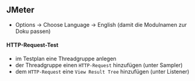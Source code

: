 ## JMeter

- Options -> Choose Language -> English (damit die Modulnamen zur Doku passen)

#### HTTP-Request-Test
- im Testplan eine Threadgruppe anlegen
- der Threadgruppe einen `HTTP-Request` hinzufügen (unter Sampler)
- dem `HTTP-Request` eine `View Result Tree` hinzufügen (unter Listener)
